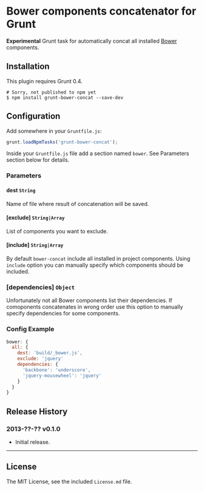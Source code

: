 # Bower components concatenator for Grunt

**Experimental** Grunt task for automatically concat all installed [Bower](https://github.com/twitter/bower) components.


## Installation

This plugin requires Grunt 0.4.

```
# Sorry, not published to npm yet
$ npm install grunt-bower-concat --save-dev
```


## Configuration

Add somewhere in your `Gruntfile.js`:

```javascript
grunt.loadNpmTasks('grunt-bower-concat');
```

Inside your `Gruntfile.js` file add a section named `bower`. See Parameters section below for details.


### Parameters

#### dest `String`

Name of file where result of concatenation will be saved.

#### [exclude] `String|Array`

List of components you want to exclude.

#### [include] `String|Array`

By default `bower-concat` include all installed in project components. Using `include` option you can manually specify which components should be included.

### [dependencies] `Object`

Unfortunately not all Bower components list their dependencies. If comoponents concatenates in wrong order use this option to manually specify dependencies for some components.


### Config Example

``` javascript
bower: {
  all: {
    dest: 'build/_bower.js',
    exclude: 'jquery'
    dependencies: {
      'backbone': 'underscore',
      'jquery-mousewheel': 'jquery'
    }
  }
}
```

## Release History

### 2013-??-?? v0.1.0

* Initial release.

---

## License

The MIT License, see the included `License.md` file.
